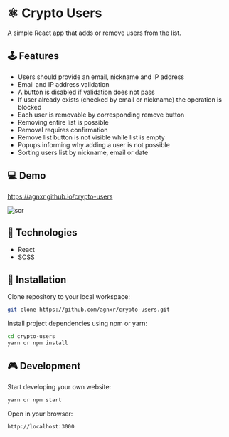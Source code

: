 # ⚛ Crypto Users

A simple React app that adds or remove users from the list.

## 🕹 Features

* Users should provide an email, nickname and IP address
* Email and IP address validation
* A button is disabled if validation does not pass
* If user already exists (checked by email or nickname) the operation is blocked 
* Each user is removable by corresponding remove button
* Removing entire list is possible
* Removal requires confirmation
* Remove list button is not visible while list is empty
* Popups informing why adding a user is not possible
* Sorting users list by nickname, email or date

## 💻 Demo

https://agnxr.github.io/crypto-users

![scr](https://user-images.githubusercontent.com/32043294/61631482-c4e02900-ac8a-11e9-8315-846398c15fb8.png)
## 🔨 Technologies 

* React
* SCSS

## 🔧 Installation

Clone repository to your local workspace:
```bash
git clone https://github.com/agnxr/crypto-users.git
```

Install project dependencies using npm or yarn:

```bash
cd crypto-users
yarn or npm install
```

## 🎮 Development

Start developing your own website:

```bash
yarn or npm start
```

Open in your browser:

```bash
http://localhost:3000
```